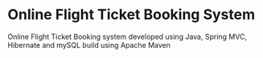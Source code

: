 # Online Flight Ticket Booking System
Online Flight Ticket Booking system developed using Java, Spring MVC, Hibernate and mySQL build using Apache Maven


